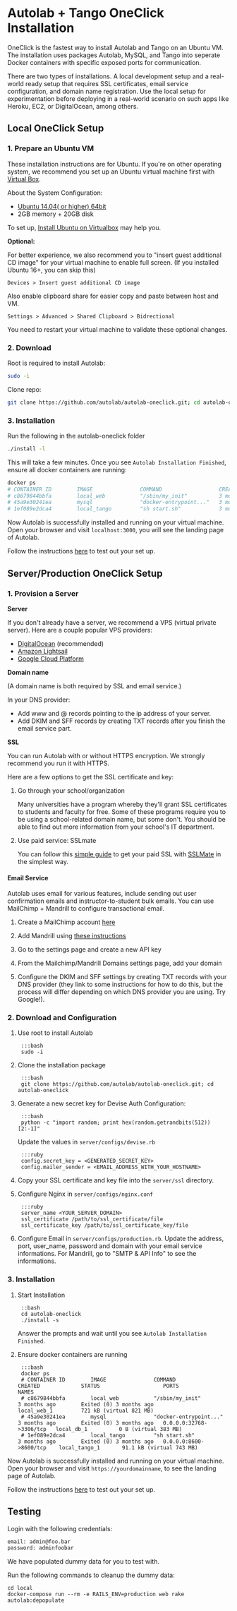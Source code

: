 # Autolab + Tango OneClick Installation

OneClick is the fastest way to install Autolab and Tango on an Ubuntu VM. The installation uses packages Autolab, MySQL, and Tango into seperate Docker containers with specific exposed ports for communication.

There are two types of installations. A local development setup and a real-world ready setup that requires SSL certificates, email service configuration, and domain name registration. Use the local setup for experimentation before deploying in a real-world scenario on such apps like Heroku, EC2, or DigitalOcean, among others.

## Local OneClick Setup

### 1. Prepare an Ubuntu VM
These installation instructions are for Ubuntu. If you're on other operating system, we recommend you set up an Ubuntu virtual machine first with [Virtual Box](http://www.ubuntu.com/download/alternative-downloads).

About the System Configuration:

* [Ubuntu 14.04( or higher) 64bit](https://www.virtualbox.org/wiki/Downloads)
* 2GB memory + 20GB disk

To set up, [Install Ubuntu on Virtualbox](http://www.wikihow.com/Install-Ubuntu-on-VirtualBox) may help you.


**Optional:**

For better experience, we also recommend you to "insert guest additional CD image" for your virtual machine to enable full screen. 
(If you installed Ubuntu 16+, you can skip this)

```
Devices > Insert guest additional CD image
```

Also enable clipboard share for easier copy and paste between host and VM.

```
Settings > Advanced > Shared Clipboard > Bidrectional
```

You need to restart your virtual machine to validate these optional changes.


### 2. Download 

Root is required to install Autolab:

```bash
sudo -i
```

Clone repo:

```bash
git clone https://github.com/autolab/autolab-oneclick.git; cd autolab-oneclick
```

### 3. Installation
Run the following in the autolab-oneclick folder
```bash
./install -l
```
This will take a few minutes. Once you see ``Autolab Installation Finished``, ensure all docker containers are running:

```bash
docker ps
# CONTAINER ID        IMAGE               COMMAND                  CREATED             STATUS                    PORTS                     NAMES
# c8679844bbfa        local_web           "/sbin/my_init"          3 months ago        Exited (0) 3 months ago                             local_web_1         721 kB (virtual 821 MB)
# 45a9e30241ea        mysql               "docker-entrypoint..."   3 months ago        Exited (0) 3 months ago   0.0.0.0:32768->3306/tcp   local_db_1          0 B (virtual 383 MB)
# 1ef089e2dca4        local_tango         "sh start.sh"            3 months ago        Exited (0) 3 months ago   0.0.0.0:8600->8600/tcp    local_tango_1       91.1 kB (virtual 743 MB)
```

Now Autolab is successfully installed and running on your virtual machine.
Open your browser and visit ``localhost:3000``, you will see the landing page of Autolab.

Follow the instructions [here](/one-click/#testing) to test out your set up.

## Server/Production OneClick Setup

### 1. Provision a Server
**Server**

If you don't already have a server, we recommend a VPS (virtual private server). Here are a couple popular VPS providers:

* [DigitalOcean](https://www.digitalocean.com/community/tutorials/initial-server-setup-with-ubuntu-14-04) (recommended)
* [Amazon Lightsail](https://amazonlightsail.com)
* [Google Cloud Platform](https://cloud.google.com/)

**Domain name**

(A domain name is both required by SSL and email service.)

In your DNS provider:

* Add www and @ records pointing to the ip address of your server.
* Add DKIM and SFF records by creating TXT records after you finish the email service part.

**SSL**

You can run Autolab with or without HTTPS encryption. We strongly recommend you run it with HTTPS.

Here are a few options to get the SSL certificate and key:

1. Go through your school/organization
    
    Many universities have a program whereby they'll grant SSL certificates to students and faculty for free. Some of these programs require you to be using a school-related domain name, but some don't. You should be able to find out more information from your school's IT department.

2. Use paid service: SSLmate

    You can follow this [simple guide](https://sslmate.com/help/getting_started) to get your paid SSL with [SSLMate](https://sslmate.com/) in the simplest way.
    
    

#### Email Service

Autolab uses email for various features, include sending out user confirmation emails and instructor-to-student bulk emails. You can use MailChimp + Mandrill to configure transactional email. 

1. Create a MailChimp account [here](https://login.mailchimp.com/signup)

2. Add Mandrill using [these instructions](http://kb.mailchimp.com/mandrill/mailchimp-vs-mandrill)

3. Go to the settings page and create a new API key

4. From the Mailchimp/Mandrill Domains settings page, add your domain 

5. Configure the DKIM and SFF settings by creating TXT records with your DNS provider (they link to some instructions for how to do this, but the process will differ depending on which DNS provider you are using. Try Google!).


### 2. Download and Configuration

1. Use root to install Autolab

        :::bash
        sudo -i

2. Clone the installation package

        :::bash
        git clone https://github.com/autolab/autolab-oneclick.git; cd autolab-oneclick

3. Generate a new secret key for Devise Auth Configuration:

        :::bash
        python -c "import random; print hex(random.getrandbits(512))[2:-1]"

    Update the values in `server/configs/devise.rb`

        :::ruby
        config.secret_key = <GENERATED_SECRET_KEY>
        config.mailer_sender = <EMAIL_ADDRESS_WITH_YOUR_HOSTNAME>


4. Copy your SSL certificate and key file into the ``server/ssl`` directory.

5. Configure Nginx in ``server/configs/nginx.conf``

        :::ruby
        server_name <YOUR_SERVER_DOMAIN>
        ssl_certificate /path/to/ssl_certificate/file
        ssl_certificate_key /path/to/ssl_certificate_key/file

6. Configure Email in ``server/configs/production.rb``. Update the address, port, user_name, password and domain with your email service informations. For Mandrill, go to "SMTP & API Info" to see the informations.


### 3. Installation
1. Start Installation
        
        ::bash
        cd autolab-oneclick
        ./install -s
   Answer the prompts and wait until you see ``Autolab Installation Finished``.

2. Ensure docker containers are running

        :::bash
        docker ps
        # CONTAINER ID        IMAGE               COMMAND                  CREATED             STATUS                    PORTS                     NAMES
        # c8679844bbfa        local_web           "/sbin/my_init"          3 months ago        Exited (0) 3 months ago                             local_web_1         721 kB (virtual 821 MB)
        # 45a9e30241ea        mysql               "docker-entrypoint..."   3 months ago        Exited (0) 3 months ago   0.0.0.0:32768->3306/tcp   local_db_1          0 B (virtual 383 MB)
        # 1ef089e2dca4        local_tango         "sh start.sh"            3 months ago        Exited (0) 3 months ago   0.0.0.0:8600->8600/tcp    local_tango_1       91.1 kB (virtual 743 MB)
        

Now Autolab is successfully installed and running on your virtual machine.
Open your browser and visit ``https://yourdomainname``, to see the landing page of Autolab.

Follow the instructions [here](/one-click/#testing) to test out your set up.


## Testing

Login with the following credentials:

```bash
email: admin@foo.bar
password: adminfoobar
```
We have populated dummy data for you to test with.

Run the following commands to cleanup the dummy data:

```
cd local
docker-compose run --rm -e RAILS_ENV=production web rake autolab:depopulate
```
